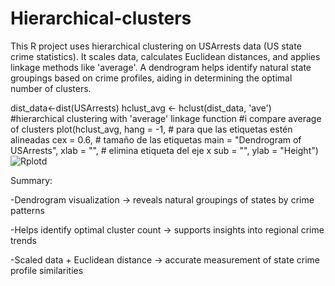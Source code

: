 # Hierarchical-clusters
This R project uses hierarchical clustering on USArrests data (US state crime statistics). It scales data, calculates Euclidean distances, and applies linkage methods like 'average'. A dendrogram helps identify natural state groupings based on crime profiles, aiding in determining the optimal number of clusters.


dist_data<-dist(USArrests)
hclust_avg <- hclust(dist_data, 'ave') #hierarchical clustering with 'average' linkage function #i compare average of clusters
plot(hclust_avg,
     hang = -1,                 # para que las etiquetas estén alineadas
     cex = 0.6,                 # tamaño de las etiquetas
     main = "Dendrogram of USArrests",
     xlab = "",                 # elimina etiqueta del eje x
     sub = "",
     ylab = "Height")   
![Rplotd](https://github.com/user-attachments/assets/eafe675c-2b41-40de-b44c-d0f41cf4ddc4)

Summary: 

-Dendrogram visualization → reveals natural groupings of states by crime patterns

-Helps identify optimal cluster count → supports insights into regional crime trends

-Scaled data + Euclidean distance → accurate measurement of state crime profile similarities 
